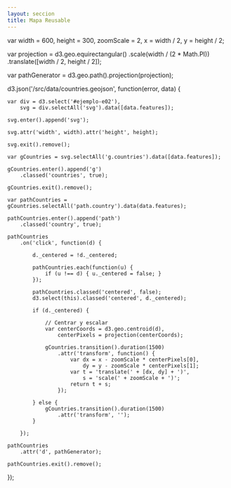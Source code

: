 ```yaml
---
layout: seccion
title: Mapa Reusable
---
```


<div>
    <style>
        .feature {
            fill: #6F3C1F;
        }

        .background {
            fill: #C7E4FF;
        }

        .graticule {
            fill-opacity: 0;
            stroke: #fff;
        }
    </style>
</div>


<div class="runnable" id="code-e01">
var width  = 600,
    height = 300;

function geojsonMap() {

    var me = {
        height: 300,
        width:  600,
        projection: d3.geo.equirectangular(),
        scale: 600 / (2 * Math.PI)
    };

    function chart(selection) {
        selection.each(function(features) {

            var div = d3.select(this),
                svg = div.selectAll('svg.geojson-map').data([features]);

            svg.enter().append('svg')
                .classed('geojson-map', true);

            svg.attr('width', me.width).attr('height', me.height);

            svg.exit().remove();

            // Background
            var background = svg.selectAll('rect.background').data([features]);

            background.enter().append('rect')
                .classed('background', true);

            background
                .attr('width', me.width)
                .attr('height', me.height);

            background.exit().remove();

            // Configure the projection
            me.projection
                .translate([me.width / 2, me.height / 2])
                .scale(me.scale);

            var pathGenerator = d3.geo.path()
                .projection(me.projection);

            // Graticule
            var graticule = d3.geo.graticule();

            var graticuleLines = svg.selectAll('path.graticule').data([graticule()]);

            graticuleLines.enter().append('path')
                .classed('graticule', true);

            graticuleLines
                .attr('d', pathGenerator);

            graticuleLines.exit().remove();

            // Render the features
            var pathFeatures = svg.selectAll('path.feature').data(features);

            pathFeatures.enter().append('path')
                .classed('feature', true);

            pathFeatures.attr('d', pathGenerator);

            pathFeatures.exit().remove();
        });
    }

    chart.width = function(value) {
        if (!arguments.length) { return me.width; }
        me.width = value;
        return chart;
    };

    chart.height = function(value) {
        if (!arguments.length) { return me.height; }
        me.height = value;
        return chart;
    };

    chart.projection = function(value) {
        if (!arguments.length) { return me.projection; }
        me.projection = value;
        return chart;
    };

    chart.scale = function(value) {
        if (!arguments.length) { return me.scale; }
        me.scale = value;
        return chart;
    };

    return chart;
}

var map = geojsonMap();

d3.json('/src/data/countries.geojson', function(error, data) {

    if (error) { console.error(error); }

    d3.select('#ejemplo-e01')
        .data([data.features])
        .call(map);


    d3.select('#boton-rm').on('click', function() {

        map.projection(d3.geo.mercator());

        d3.select('#ejemplo-e01')
            .data([data.features])
            .call(map);

    });

    d3.select('#boton-re').on('click', function() {

        map.projection(d3.geo.equirectangular());

        d3.select('#ejemplo-e01')
            .data([data.features])
            .call(map);

    });

    d3.select('#boton-ro').on('click', function() {

        map.projection(d3.geo.orthographic().clipAngle(90));

        d3.select('#ejemplo-e01')
            .data([data.features])
            .call(map);

    });

    d3.select('#boton-rc').on('click', function() {

        map.projection(d3.geo.conicEquidistant())
            .scale(0.75 * width / (2 * Math.PI));

        d3.select('#ejemplo-e01')
            .data([data.features])
            .call(map);

    });

});
</div>
<script>codeBlock().editor('#code-e01').init();</script>

<div class="btn-group btn-group-sm">
    <button id="boton-rm" type="button" class="btn btn-default btn-sm">Mercator</button>
    <button id="boton-re" type="button" class="btn btn-default btn-sm">Equirectangular</button>
    <button id="boton-ro" type="button" class="btn btn-default btn-sm">Orthographic</button>
    <button id="boton-rc" type="button" class="btn btn-default btn-sm">Conic Equidistant</button>
</div>

<div class="ejemplo">
    <div id="ejemplo-e01"></div>
</div>

### Centrando

<div>
    <style>
        .centered {
            fill: #dd0000;
        }
    </style>
</div>

<div class="runnable" id="code-e02">
var width  = 600,
    height = 300,
    zoomScale = 2,
    x = width / 2,
    y = height / 2;

var projection = d3.geo.equirectangular()
    .scale(width / (2 * Math.PI))
    .translate([width / 2, height / 2]);

var pathGenerator = d3.geo.path().projection(projection);

d3.json('/src/data/countries.geojson', function(error, data) {

    var div = d3.select('#ejemplo-e02'),
        svg = div.selectAll('svg').data([data.features]);

    svg.enter().append('svg');

    svg.attr('width', width).attr('height', height);

    svg.exit().remove();

    var gCountries = svg.selectAll('g.countries').data([data.features]);

    gCountries.enter().append('g')
        .classed('countries', true);

    gCountries.exit().remove();

    var pathCountries = gCountries.selectAll('path.country').data(data.features);

    pathCountries.enter().append('path')
        .classed('country', true);

    pathCountries
        .on('click', function(d) {

            d._centered = !d._centered;

            pathCountries.each(function(u) {
                if (u !== d) { u._centered = false; }
            });

            pathCountries.classed('centered', false);
            d3.select(this).classed('centered', d._centered);

            if (d._centered) {

                // Centrar y escalar
                var centerCoords = d3.geo.centroid(d),
                    centerPixels = projection(centerCoords);

                gCountries.transition().duration(1500)
                    .attr('transform', function() {
                        var dx = x - zoomScale * centerPixels[0],
                            dy = y - zoomScale * centerPixels[1];
                        var t = 'translate(' + [dx, dy] + ')',
                            s = 'scale(' + zoomScale + ')';
                        return t + s;
                    });

            } else {
                gCountries.transition().duration(1500)
                    .attr('transform', '');
            }

        });

    pathCountries
        .attr('d', pathGenerator);

    pathCountries.exit().remove();
});
</div>
<script>codeBlock().editor('#code-e02').init();</script>

<div class="ejemplo">
    <div id="ejemplo-e02"></div>
</div>